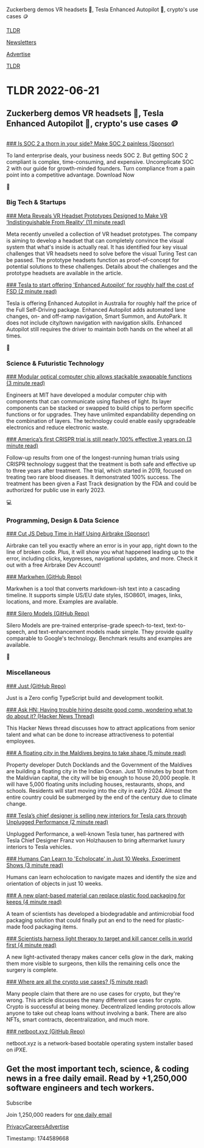 Zuckerberg demos VR headsets 🥽, Tesla Enhanced Autopilot 🚗, crypto's use cases 🪙

[TLDR](/)

[Newsletters](/newsletters)

[Advertise](https://advertise.tldr.tech/)

[TLDR](/)

# TLDR 2022-06-21

## Zuckerberg demos VR headsets 🥽, Tesla Enhanced Autopilot 🚗, crypto's use cases 🪙

### 

[### Is SOC 2 a thorn in your side? Make SOC 2 painless (Sponsor)](https://vpdae.com/redirect/vwf2ifcj7fehmx0xb2szqrt0r7q)

To land enterprise deals, your business needs SOC 2. But getting SOC 2 compliant is complex, time-consuming, and expensive. Uncomplicate SOC 2 with our guide for growth-minded founders. Turn compliance from a pain point into a competitive advantage. Download Now

📱

### Big Tech & Startups

[### Meta Reveals VR Headset Prototypes Designed to Make VR ‘Indistinguishable From Reality’ (11 minute read)](https://www.roadtovr.com/meta-vr-headset-prototypes-visual-fidelity-indistinguishable-from-reality/?utm_source=tldrnewsletter)

Meta recently unveiled a collection of VR headset prototypes. The company is aiming to develop a headset that can completely convince the visual system that what's inside is actually real. It has identified four key visual challenges that VR headsets need to solve before the visual Turing Test can be passed. The prototype headsets function as proof-of-concept for potential solutions to these challenges. Details about the challenges and the prototype headsets are available in the article.

[### Tesla to start offering 'Enhanced Autopilot' for roughly half the cost of FSD (2 minute read)](https://www.notateslaapp.com/software-updates/upcoming-features/id/795/tesla-to-start-offering-enhanced-autopilot-for-roughly-half-the-cost-of-fsd?utm_source=tldrnewsletter)

Tesla is offering Enhanced Autopilot in Australia for roughly half the price of the Full Self-Driving package. Enhanced Autopilot adds automated lane changes, on- and off-ramp navigation, Smart Summon, and AutoPark. It does not include city/town navigation with navigation skills. Enhanced Autopilot still requires the driver to maintain both hands on the wheel at all times.

🚀

### Science & Futuristic Technology

[### Modular optical computer chip allows stackable swappable functions (3 minute read)](https://newatlas.com/electronics/mit-modular-optical-computer-chip/?utm_source=tldrnewsletter)

Engineers at MIT have developed a modular computer chip with components that can communicate using flashes of light. Its layer components can be stacked or swapped to build chips to perform specific functions or for upgrades. They have unlimited expandability depending on the combination of layers. The technology could enable easily upgradeable electronics and reduce electronic waste.

[### America’s first CRISPR trial is still nearly 100% effective 3 years on (3 minute read)](https://newatlas.com/health-wellbeing/crispr-vertex-long-term-follow-up-gene-editing-sickle-cell/?utm_source=tldrnewsletter)

Follow-up results from one of the longest-running human trials using CRISPR technology suggest that the treatment is both safe and effective up to three years after treatment. The trial, which started in 2019, focused on treating two rare blood diseases. It demonstrated 100% success. The treatment has been given a Fast Track designation by the FDA and could be authorized for public use in early 2023.

💻

### Programming, Design & Data Science

[### Cut JS Debug Time in Half Using Airbrake (Sponsor)](https://airbrake.io/try/javascript-debugger?utm_campaign=tldr&amp;utm_source=email&amp;utm_medium=6%2f21&amp;utm_content=tldr)

Airbrake can tell you exactly where an error is in your app, right down to the line of broken code. Plus, it will show you what happened leading up to the error, including clicks, keypresses, navigational updates, and more. Check it out with a free Airbrake Dev Account!

[### Markwhen (GitHub Repo)](https://github.com/kochrt/markwhen?utm_source=tldrnewsletter)

Markwhen is a tool that converts markdown-ish text into a cascading timeline. It supports simple US/EU date styles, ISO8601, images, links, locations, and more. Examples are available.

[### Silero Models (GitHub Repo)](https://github.com/snakers4/silero-models?utm_source=tldrnewsletter)

Silero Models are pre-trained enterprise-grade speech-to-text, text-to-speech, and text-enhancement models made simple. They provide quality comparable to Google's technology. Benchmark results and examples are available.

🎁

### Miscellaneous

[### Just (GitHub Repo)](https://github.com/sonnyt/just?utm_source=tldrnewsletter)

Just is a Zero config TypeScript build and development toolkit.

[### Ask HN: Having trouble hiring despite good comp, wondering what to do about it? (Hacker News Thread)](https://news.ycombinator.com/item?id=31812864)

This Hacker News thread discusses how to attract applications from senior talent and what can be done to increase attractiveness to potential employees.

[### A floating city in the Maldives begins to take shape (5 minute read)](https://edition.cnn.com/style/article/maldives-floating-city-spc-intl/index.html?utm_source=tldrnewsletter)

Property developer Dutch Docklands and the Government of the Maldives are building a floating city in the Indian Ocean. Just 10 minutes by boat from the Maldivian capital, the city will be big enough to house 20,000 people. It will have 5,000 floating units including houses, restaurants, shops, and schools. Residents will start moving into the city in early 2024. Almost the entire country could be submerged by the end of the century due to climate change.

[### Tesla’s chief designer is selling new interiors for Tesla cars through Unplugged Performance (2 minute read)](https://electrek.co/2022/06/20/tesla-chief-designer-selling-interiors-for-tesla-cars-unplugged-performance/?utm_source=tldrnewsletter)

Unplugged Performance, a well-known Tesla tuner, has partnered with Tesla Chief Designer Franz von Holzhausen to bring aftermarket luxury interiors to Tesla vehicles.

[### Humans Can Learn to 'Echolocate' in Just 10 Weeks, Experiment Shows (3 minute read)](https://www.sciencealert.com/most-humans-can-learn-how-to-echolocate-in-just-10-weeks-experiment-shows?utm_source=tldrnewsletter)

Humans can learn echolocation to navigate mazes and identify the size and orientation of objects in just 10 weeks.

[### A new plant-based material can replace plastic food packaging for keeps (4 minute read)](https://interestingengineering.com/plant-based-material-food-packaging?utm_source=rss&amp;utm_medium=article&amp;utm_content=20062022?utm_source=tldrnewsletter)

A team of scientists has developed a biodegradable and antimicrobial food packaging solution that could finally put an end to the need for plastic-made food packaging items.

[### Scientists harness light therapy to target and kill cancer cells in world first (4 minute read)](https://www.theguardian.com/society/2022/jun/17/scientists-harness-light-therapy-to-target-and-kill-cancer-cells-in-world-first?utm_source=tldrnewsletter)

A new light-activated therapy makes cancer cells glow in the dark, making them more visible to surgeons, then kills the remaining cells once the surgery is complete.

[### Where are all the crypto use cases? (5 minute read)](https://evanjconrad.com/posts/crypto-use-cases?utm_source=tldrnewsletter)

Many people claim that there are no use cases for crypto, but they're wrong. This article discusses the many different use cases for crypto. Crypto is successful at being money. Decentralized lending protocols allow anyone to take out cheap loans without involving a bank. There are also NFTs, smart contracts, decentralization, and much more.

[### netboot.xyz (GitHub Repo)](https://github.com/netbootxyz/netboot.xyz?utm_source=tldrnewsletter)

netboot.xyz is a network-based bootable operating system installer based on iPXE.

## Get the most important tech, science, & coding news in a free daily email. Read by +1,250,000 software engineers and tech workers.

Subscribe

Join 1,250,000 readers for [one daily email](/api/latest/tech)

[Privacy](/privacy)[Careers](https://jobs.ashbyhq.com/tldr.tech)[Advertise](/tech/advertise)

Timestamp: 1744589668